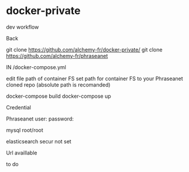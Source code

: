 # docker-private
dev workflow 

Back 

git clone https://github.com/alchemy-fr/docker-private/
git clone https://github.com/alchemy-fr/phraseanet

IN /docker-compose.yml

edit file path of container FS 
set path for container FS to your Phraseanet cloned repo (absolute path is recomanded)

docker-compose build
docker-compose up

Credential 

Phraseanet user:
password:

mysql
root/root

elasticsearch secur
not set

Url availlable 

to do 
